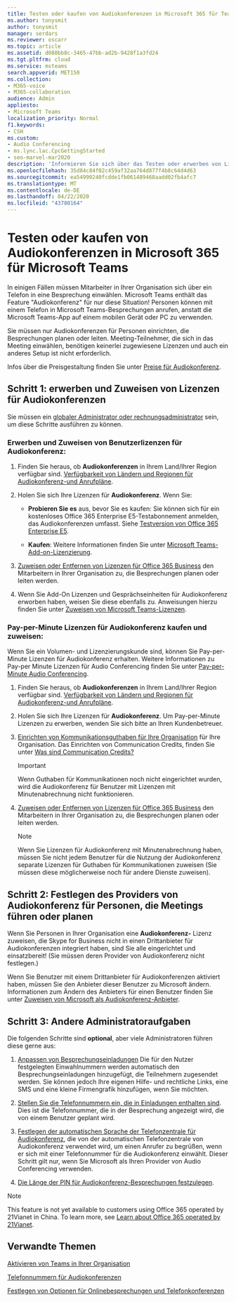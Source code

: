 ```yaml
---
title: Testen oder kaufen von Audiokonferenzen in Microsoft 365 für Teams
ms.author: tonysmit
author: tonysmit
manager: serdars
ms.reviewer: oscarr
ms.topic: article
ms.assetid: d080bb8c-3465-47bb-ad2b-9428f1a3fd24
ms.tgt.pltfrm: cloud
ms.service: msteams
search.appverid: MET150
ms.collection:
- M365-voice
- M365-collaboration
audience: Admin
appliesto:
- Microsoft Teams
localization_priority: Normal
f1.keywords:
- CSH
ms.custom:
- Audio Conferencing
- ms.lync.lac.CpcGettingStarted
- seo-marvel-mar2020
description: 'Informieren Sie sich über das Testen oder erwerben von Lizenzen für Audiokonferenz (PSTN-Konferenz) für Office 365 zum Einrichten von Telefonkonferenzen, in die Personen sich einwählen können. '
ms.openlocfilehash: 35d84c84f02c459af32aa764d877f4b8c64d4d63
ms.sourcegitcommit: ea54990240fcdde1fb061489468aadd02fb4afc7
ms.translationtype: MT
ms.contentlocale: de-DE
ms.lasthandoff: 04/22/2020
ms.locfileid: "43780164"
---
```

# <a name="try-or-purchase-audio-conferencing-in-microsoft-365-for-microsoft-teams"></a>Testen oder kaufen von Audiokonferenzen in Microsoft 365 für Microsoft Teams

In einigen Fällen müssen Mitarbeiter in Ihrer Organisation sich über ein Telefon in eine Besprechung einwählen. Microsoft Teams enthält das Feature "Audiokonferenz" für nur diese Situation! Personen können mit einem Telefon in Microsoft Teams-Besprechungen anrufen, anstatt die Microsoft Teams-App auf einem mobilen Gerät oder PC zu verwenden.

Sie müssen nur Audiokonferenzen für Personen einrichten, die Besprechungen planen oder leiten. Meeting-Teilnehmer, die sich in das Meeting einwählen, benötigen keinerlei zugewiesene Lizenzen und auch ein anderes Setup ist nicht erforderlich.

Infos über die Preisgestaltung finden Sie unter [Preise für Audiokonferenz](https://products.office.com/skype-for-business/audio-conferencing#Requirements).

## <a name="step-1-buy-and-assign-audio-conferencing-licenses"></a>Schritt 1: erwerben und Zuweisen von Lizenzen für Audiokonferenzen

Sie müssen ein [globaler Administrator oder rechnungsadministrator](https://support.office.com/article/da585eea-f576-4f55-a1e0-87090b6aaa9d) sein, um diese Schritte ausführen zu können.

### <a name="to-buy-and-assign-user-audio-conferencing-licenses"></a>Erwerben und Zuweisen von Benutzerlizenzen für Audiokonferenz:

1. Finden Sie heraus, ob **Audiokonferenzen** in Ihrem Land/Ihrer Region verfügbar sind. [Verfügbarkeit von Ländern und Regionen für Audiokonferenz-und Anrufpläne](country-and-region-availability-for-audio-conferencing-and-calling-plans/country-and-region-availability-for-audio-conferencing-and-calling-plans.md). 
    
2. Holen Sie sich Ihre Lizenzen für **Audiokonferenz**. Wenn Sie:

   - **Probieren Sie es** aus, bevor Sie es kaufen: Sie können sich für ein kostenloses Office 365 Enterprise E5-Testabonnement anmelden, das Audiokonferenzen umfasst. Siehe [Testversion von Office 365 Enterprise E5](https://portal.office.com/Signup?OfferId=101bde18-5ffb-4d79-a47b-f5b2c62525b3).

   - **Kaufen**: Weitere Informationen finden Sie unter [Microsoft Teams-Add-on-Lizenzierung](teams-add-on-licensing/microsoft-teams-add-on-licensing.md).

3. [Zuweisen oder Entfernen von Lizenzen für Office 365 Business](https://support.office.com/article//997596b5-4173-4627-b915-36abac6786dc) den Mitarbeitern in Ihrer Organisation zu, die Besprechungen planen oder leiten werden.

4. Wenn Sie Add-On Lizenzen und Gesprächseinheiten für Audiokonferenz erworben haben, weisen Sie diese ebenfalls zu. Anweisungen hierzu finden Sie unter [Zuweisen von Microsoft Teams-Lizenzen](assign-teams-licenses.md).

### <a name="to-buy-and-assign-pay-per-minute-audio-conferencing-licenses"></a>Pay-per-Minute Lizenzen für Audiokonferenz kaufen und zuweisen:

Wenn Sie ein Volumen- und Lizenzierungskunde sind, können Sie Pay-per-Minute Lizenzen für Audiokonferenz erhalten. Weitere Informationen zu Pay-per Minute Lizenzen für Audio Conferencing finden Sie unter [Pay-per-Minute Audio Conferencing](audio-conferencing-pay-per-minute.md). 
  
1. Finden Sie heraus, ob **Audiokonferenzen** in Ihrem Land/Ihrer Region verfügbar sind. [Verfügbarkeit von Ländern und Regionen für Audiokonferenz-und Anrufpläne](country-and-region-availability-for-audio-conferencing-and-calling-plans/country-and-region-availability-for-audio-conferencing-and-calling-plans.md). 
    
2. Holen Sie sich Ihre Lizenzen für **Audiokonferenz**. Um Pay-per-Minute Lizenzen zu erwerben, wenden Sie sich bitte an Ihren Kundenbetreuer.
    
3. [Einrichten von Kommunikationsguthaben für Ihre Organisation](set-up-communications-credits-for-your-organization.md) für Ihre Organisation. Das Einrichten von Communication Credits, finden Sie unter [Was sind Communication Credits?](what-are-communications-credits.md)
    
    > [!IMPORTANT]
    > Wenn Guthaben für Kommunikationen noch nicht eingerichtet wurden, wird die Audiokonferenz für Benutzer mit Lizenzen mit Minutenabrechnung nicht funktionieren.

4. [Zuweisen oder Entfernen von Lizenzen für Office 365 Business](https://support.office.com/article/997596b5-4173-4627-b915-36abac6786dc) den Mitarbeitern in Ihrer Organisation zu, die Besprechungen planen oder leiten werden.

    > [!NOTE]
    > Wenn Sie Lizenzen für Audiokonferenz mit Minutenabrechnung haben, müssen Sie nicht jedem Benutzer für die Nutzung der Audiokonferenz separate Lizenzen für Guthaben für Kommunikationen zuweisen (Sie müssen diese möglicherweise noch für andere Dienste zuweisen).

## <a name="step-2-set-the-audio-conferencing-provider-for-people-who-lead-or-schedule-meetings"></a>Schritt 2: Festlegen des Providers von Audiokonferenz für Personen, die Meetings führen oder planen

Wenn Sie Personen in Ihrer Organisation eine **Audiokonferenz-** Lizenz zuweisen, die Skype for Business nicht in einen Drittanbieter für Audiokonferenzen integriert haben, sind Sie alle eingerichtet und einsatzbereit! (Sie müssen deren Provider von Audiokonferenz nicht festlegen.)

Wenn Sie Benutzer mit einem Drittanbieter für Audiokonferenzen aktiviert haben, müssen Sie den Anbieter dieser Benutzer zu Microsoft ändern. Informationen zum Ändern des Anbieters für einen Benutzer finden Sie unter [Zuweisen von Microsoft als Audiokonferenz-Anbieter](https://docs.microsoft.com/skypeforbusiness/audio-conferencing-in-office-365/assign-microsoft-as-the-audio-conferencing-provider).

## <a name="step-3-other-admin-tasks"></a>Schritt 3: Andere Administratoraufgaben

Die folgenden Schritte sind **optional**, aber viele Administratoren führen diese gerne aus:

1. [Anpassen von Besprechungseinladungen](/skypeforbusiness/set-up-skype-for-business-online/customize-meeting-invitations) Die für den Nutzer festgelegten Einwahlnummern werden automatisch den Besprechungseinladungen hinzugefügt, die Teilnehmern zugesendet werden. Sie können jedoch Ihre eigenen Hilfe- und rechtliche Links, eine SMS und eine kleine Firmengrafik hinzufügen, wenn Sie möchten.

2. [Stellen Sie die Telefonnummern ein, die in Einladungen enthalten sind](set-the-phone-numbers-included-on-invites-in-teams.md). Dies ist die Telefonnummer, die in der Besprechung angezeigt wird, die von einem Benutzer geplant wird.

3. [Festlegen der automatischen Sprache der Telefonzentrale für Audiokonferenz](set-auto-attendant-languages-for-audio-conferencing-in-teams.md), die von der automatischen Telefonzentrale von Audiokonferenz verwendet wird, um einen Anrufer zu begrüßen, wenn er sich mit einer Telefonnummer für die Audiokonferenz einwählt. Dieser Schritt gilt nur, wenn Sie Microsoft als Ihren Provider von Audio Conferencing verwenden.

4. [Die Länge der PIN für Audiokonferenz-Besprechungen festzulegen](set-the-pin-length-for-audio-conferencing-meetings-in-teams.md).


> [!NOTE]
> This feature is not yet available to customers using Office 365 operated by 21Vianet in China. To learn more, see [Learn about Office 365 operated by 21Vianet](https://support.office.com/article/A8AB5061-3346-4DA0-BB7C-5260822B53AE).

## <a name="related-topics"></a>Verwandte Themen

[Aktivieren von Teams in Ihrer Organisation](office-365-set-up.md)

[Telefonnummern für Audiokonferenzen](phone-numbers-for-audio-conferencing-in-teams.md)

[Festlegen von Optionen für Onlinebesprechungen und Telefonkonferenzen](https://support.office.com/article/DCD1CA39-0C1F-466C-9573-F04138FEF5E2)
